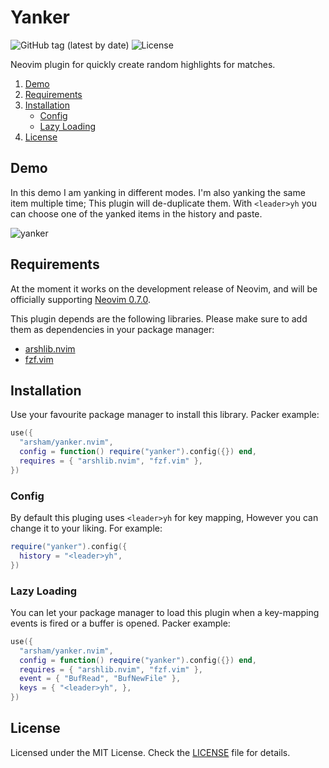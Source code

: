 # Yanker

![GitHub tag (latest by date)](https://img.shields.io/github/v/tag/arsham/yanker.nvim)
![License](https://img.shields.io/github/license/arsham/yanker.nvim)

Neovim plugin for quickly create random highlights for matches.

1. [Demo](#demo)
2. [Requirements](#requirements)
3. [Installation](#installation)
   - [Config](#config)
   - [Lazy Loading](#lazy-loading)
4. [License](#license)

## Demo

In this demo I am yanking in different modes. I'm also yanking the same item
multiple time; This plugin will de-duplicate them. With `<leader>yh` you can
choose one of the yanked items in the history and paste.

![yanker](https://user-images.githubusercontent.com/428611/148665300-6ecd1e48-e863-40d7-8c17-0cb3c9f7797d.gif)

## Requirements

At the moment it works on the development release of Neovim, and will be
officially supporting [Neovim 0.7.0](https://github.com/neovim/neovim/releases/tag/v0.7.0).

This plugin depends are the following libraries. Please make sure to add them
as dependencies in your package manager:

- [arshlib.nvim](https://github.com/arsham/arshlib.nvim)
- [fzf.vim](https://github.com/junegunn/fzf.vim)

## Installation

Use your favourite package manager to install this library. Packer example:

```lua
use({
  "arsham/yanker.nvim",
  config = function() require("yanker").config({}) end,
  requires = { "arshlib.nvim", "fzf.vim" },
})
```

### Config

By default this pluging uses `<leader>yh` for key mapping, However you can
change it to your liking. For example:

```lua
require("yanker").config({
  history = "<leader>yh",
})
```

### Lazy Loading

You can let your package manager to load this plugin when a key-mapping
events is fired or a buffer is opened. Packer example:

```lua
use({
  "arsham/yanker.nvim",
  config = function() require("yanker").config({}) end,
  requires = { "arshlib.nvim", "fzf.vim" },
  event = { "BufRead", "BufNewFile" },
  keys = { "<leader>yh", },
})
```

## License

Licensed under the MIT License. Check the [LICENSE](./LICENSE) file for details.

<!--
vim: foldlevel=1
-->
